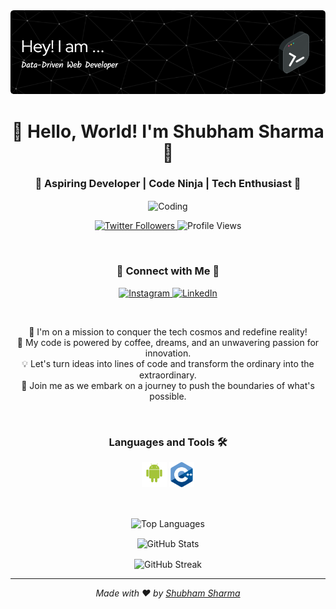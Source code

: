 <div align="center">
    <img src="github-header-image.png" alt="Banner Image">
</div>

<h1 align="center">👾 Hello, World! I'm Shubham Sharma 👾</h1>
<h3 align="center">🚀 Aspiring Developer | Code Ninja | Tech Enthusiast 🤖</h3>

<p align="center">
    <img align="center" alt="Coding" width="500" src="https://cdn.dribbble.com/users/926537/screenshots/4502924/media/18181eb39eec9784db256e246954adba.gif">
</p>

<p align="center">
    <a href="https://twitter.com/" target="_blank">
        <img src="https://img.shields.io/twitter/follow/?logo=twitter&style=for-the-badge" alt="Twitter Followers">
    </a>
    <img src="https://komarev.com/ghpvc/?username=shubham270301&label=Profile%20views&color=0e75b6&style=for-the-badge" alt="Profile Views">
</p>

<br>

<h3 align="center">🌌 Connect with Me 🌌</h3>
<p align="center">
    <a href="https://instagram.com/_shubham_2703_" target="_blank">
        <img src="https://raw.githubusercontent.com/rahuldkjain/github-profile-readme-generator/master/src/images/icons/Social/instagram.svg" alt="Instagram" height="30" width="40" />
    </a>
    <a href="https://www.linkedin.com/in/your-linkedin-profile" target="_blank">
        <img src="https://raw.githubusercontent.com/rahuldkjain/github-profile-readme-generator/master/src/images/icons/Social/linked-in-alt.svg" alt="LinkedIn" height="30" width="40" />
    </a>
</p>

<br>

<p align="center">
    🚀 I'm on a mission to conquer the tech cosmos and redefine reality!
    <br>
    🤖 My code is powered by coffee, dreams, and an unwavering passion for innovation.
    <br>
    💡 Let's turn ideas into lines of code and transform the ordinary into the extraordinary.
    <br>
    🌌 Join me as we embark on a journey to push the boundaries of what's possible.
</p>

<br>

<h3 align="center">Languages and Tools 🛠️</h3>
<p align="center">
    <img src="https://raw.githubusercontent.com/devicons/devicon/master/icons/android/android-original-wordmark.svg" alt="Android" width="40" height="40"/>
    <img src="https://raw.githubusercontent.com/devicons/devicon/master/icons/cplusplus/cplusplus-original.svg" alt="C++" width="40" height="40"/>
    <!-- Add more icons here -->
</p>

<br>

<p align="center">
    <img align="center" src="https://github-readme-stats.vercel.app/api/top-langs?username=shubham270301&show_icons=true&locale=en&layout=compact" alt="Top Languages" />
</p>

<p align="center">
    <img align="center" src="https://github-readme-stats.vercel.app/api?username=shubham270301&show_icons=true&locale=en" alt="GitHub Stats" />
</p>

<p align="center">
    <img align="center" src="https://github-readme-streak-stats.herokuapp.com/?user=shubham270301&" alt="GitHub Streak" />
</p>

---

<p align="center">
    <em>Made with ❤️ by <a href="https://github.com/shubham270301">Shubham Sharma</a></em>
</p>
